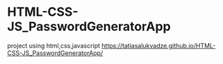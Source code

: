 # HTML-CSS-JS_PasswordGeneratorApp
project using html,css,javascript
https://tatiasalukvadze.github.io/HTML-CSS-JS_PasswordGeneratorApp/
